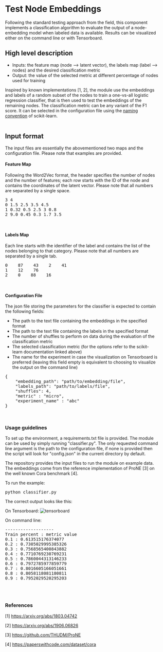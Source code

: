 # Test Node Embeddings 

Following the standard testing approach from the field, this component implements a classification algorithm to evaluate the output of a node-embedding model when labeled data is available. Results can be visualized either on the command line or with Tensorboard. 

## High level description
- Inputs:  the feature map (node --> latent vector), the labels map (label --> nodes) and the desired classification metric
- Output: the value of the selected metric at different percentage of nodes used for training 

Inspired by known implementations [1, 2], the module use the embeddings and labels of a random subset of the nodes to train a one-vs-all logistic regression classifier, that is then used to test the embeddings of the remaining nodes. 
The classification metric can be any variant of the F1 score. It can be selected in the configuration file using the [naming convention](https://scikit-learn.org/stable/modules/generated/sklearn.metrics.f1_score.html) of scikit-learn. 
<br/>
<br/>

## Input format
The input files are essentially the abovementioned two maps and the configuration file. Please note that examples are provided. 

#### Feature Map
Following the Word2Vec format, the header specifies the number of nodes and the number of features; each row starts with the ID of the node and contains the coordinates of the latent vector. 
Please note that all numbers are separated by a single space. 
<pre>
3 4
0 1.5 2.5 3.5 4.5
1 0.32 0.5 2.5 3 0.8
2 9.0 0.45 0.3 1.7 3.5
</pre>
<br/>

#### Labels Map
Each line starts with the identifier of the label and contains the list of the nodes belonging to that category. 
Please note that all numbers are separated by a single tab. 
<pre>
0    87    43    2    41
1    12    76
2    0    88    16
</pre>
<br/>

#### Configuration File
The json file storing the parameters for the classifier is expected to contain the following fields: 
- The path to the text file containing the embeddings in the specified format
- The path to the text file containing the labels in the specified format
- The number of shuffles to perform on data during the evaluation of the classification metric
- The selected classification metric (for the options refer to the scikit-learn documentation linked above)
- The name for the experiment in case the visualization on Tensorboard is preferred (leaving this field empty is equivalent to choosing to visualize the output on the command line)
<pre>
{
    "embedding_path": "path/to/embedding/file",
    "labels_path": "path/to/labels/file",
    "shuffles": 4,
    "metric" : "micro",
    "experiment_name" : "abc"
}
</pre>
<br/>

### Usage guidelines
To set up the environment, a requirements.txt file is provided. 
The module can be used by simply running "classifier.py". The only requested command line argument is the path to the configuration file, if none is provided then the script will look for "config.json" in the current directory by default. 


The repository provides the input files to run the module on example data. The embeddings come from the reference implementation of ProNE [3] on the well known Cora benchmark [4]. 

To run the example: 
<pre>
python classifier.py
</pre>

The correct output looks like this: 

On Tensorboard: 
![tensorboard](https://i.ibb.co/ZM78SbP/Immagine-2022-04-26-141543.png "Tensorboard")

On command line: 
<pre>
-------------------
Train percent : metric value
0.1 : 0.613515176374077
0.2 : 0.7305029995385326
0.3 : 0.7568565400843882
0.4 : 0.7710769230769231
0.5 : 0.7860044313146233
0.6 : 0.7972785977859779
0.7 : 0.8016605166051661
0.8 : 0.8058118081180811
0.9 : 0.7952029520295203
</pre>

<br/>
<br/>

### References
[1] https://arxiv.org/abs/1803.04742

[2] https://arxiv.org/abs/1906.06826

[3] https://github.com/THUDM/ProNE

[4] https://paperswithcode.com/dataset/cora
